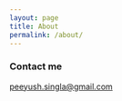 ```yaml
---
layout: page
title: About
permalink: /about/
---
```



### Contact me

[peeyush.singla@gmail.com](mailto:peeyush.singla@gmail.com)

